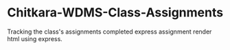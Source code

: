 # Chitkara-WDMS-Class-Assignments
Tracking the class's assignments
completed express assignment
render html using express.
